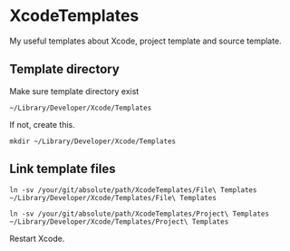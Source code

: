 # XcodeTemplates
My useful templates about Xcode, project template and source template.

## Template directory

Make sure template directory exist

```
~/Library/Developer/Xcode/Templates
```

If not, create this.

```
mkdir ~/Library/Developer/Xcode/Templates
```
## Link template files

```
ln -sv /your/git/absolute/path/XcodeTemplates/File\ Templates ~/Library/Developer/Xcode/Templates/File\ Templates

ln -sv /your/git/absolute/path/XcodeTemplates/Project\ Templates ~/Library/Developer/Xcode/Templates/Project\ Templates
```

Restart Xcode.
